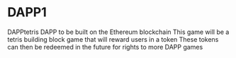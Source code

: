 # DAPP1
DAPPtetris
DAPP to be built on the Ethereum blockchain
This game will be a tetris building block game that will reward users in a token
These tokens can then be redeemed in the future for rights to more DAPP games
